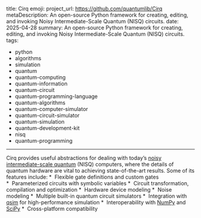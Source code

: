 title: Cirq
emoji: 
project_url: https://github.com/quantumlib/Cirq
metaDescription: An open-source Python framework for creating, editing, and invoking Noisy Intermediate-Scale Quantum (NISQ) circuits.
date: 2025-04-28
summary: An open-source Python framework for creating, editing, and invoking Noisy Intermediate-Scale Quantum (NISQ) circuits.
tags:
  - python
  - algorithms
  - simulation
  - quantum
  - quantum-computing
  - quantum-information
  - quantum-circuit
  - quantum-programming-language
  - quantum-algorithms
  - quantum-computer-simulator
  - quantum-circuit-simulator
  - quantum-simulation
  - quantum-development-kit
  - nisq
  - quantum-programming
---

Cirq provides useful abstractions for dealing with today’s [noisy intermediate-scale quantum](https://arxiv.org/abs/1801.00862) (NISQ) computers, where the details of quantum hardware are vital to achieving state-of-the-art results. Some of its features include:
*  Flexible gate definitions and custom gates
*  Parameterized circuits with symbolic variables
*  Circuit transformation, compilation and optimization
*  Hardware device modeling
*  Noise modeling
*  Multiple built-in quantum circuit simulators
*  Integration with [qsim](https://github.com/quantumlib/qsim) for high-performance simulation
*  Interoperability with [NumPy](https://numpy.org) and [SciPy](https://scipy.org)
*  Cross-platform compatibility

